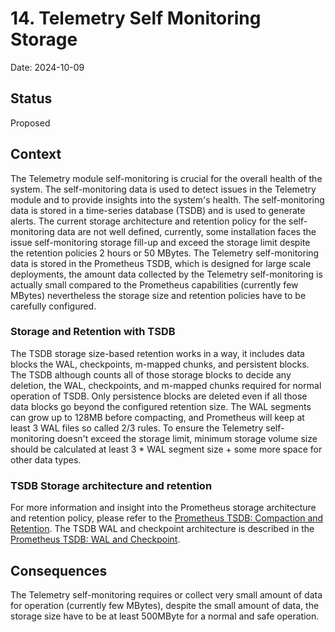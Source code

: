 # 14. Telemetry Self Monitoring Storage

Date: 2024-10-09

## Status

Proposed

## Context

The Telemetry module self-monitoring is crucial for the overall health of the system. The self-monitoring data is used to detect issues in the Telemetry module and to provide insights into the system's health. The self-monitoring data is stored in a time-series database (TSDB) and is used to generate alerts. 
The current storage architecture and retention policy for the self-monitoring data are not well defined, currently, some installation faces the issue self-monitoring storage fill-up and exceed the storage limit despite the retention policies 2 hours or 50 MBytes. 
The Telemetry self-monitoring data is stored in the Prometheus TSDB, which is designed for large scale deployments, the amount data collected by the Telemetry self-monitoring is actually small compared to the Prometheus capabilities (currently few MBytes) nevertheless the storage size and retention policies have to be carefully configured.


### Storage and Retention with TSDB

The TSDB storage size-based retention works in a way, it includes data blocks the WAL, checkpoints, m-mapped chunks, and persistent blocks. The TSDB although counts all of those storage blocks to decide any deletion, the WAL, checkpoints, and m-mapped chunks required for normal operation of TSDB.
Only persistence blocks are deleted even if all those data blocks go beyond the configured retention size. The WAL segments can grow up to 128MB before compacting, and Prometheus will keep at least 3 WAL files so called 2/3 rules. To ensure the Telemetry self-monitoring doesn't exceed the storage limit, minimum storage volume size should be calculated at least 3 * WAL segment size + some more space for other data types.  

### TSDB Storage architecture and retention

For more information and insight into the Prometheus storage architecture and retention policy, please refer to the [Prometheus TSDB: Compaction and Retention](https://ganeshvernekar.com/blog/prometheus-tsdb-compaction-and-retention).
The TSDB WAL and checkpoint architecture is described in the [Prometheus TSDB: WAL and Checkpoint](https://ganeshvernekar.com/blog/prometheus-tsdb-wal-and-checkpoint/).


## Consequences

The Telemetry self-monitoring requires or collect very small amount of data for operation (currently few MBytes), despite the small amount of data, the storage size have to be at least 500MByte for a normal and safe operation.



